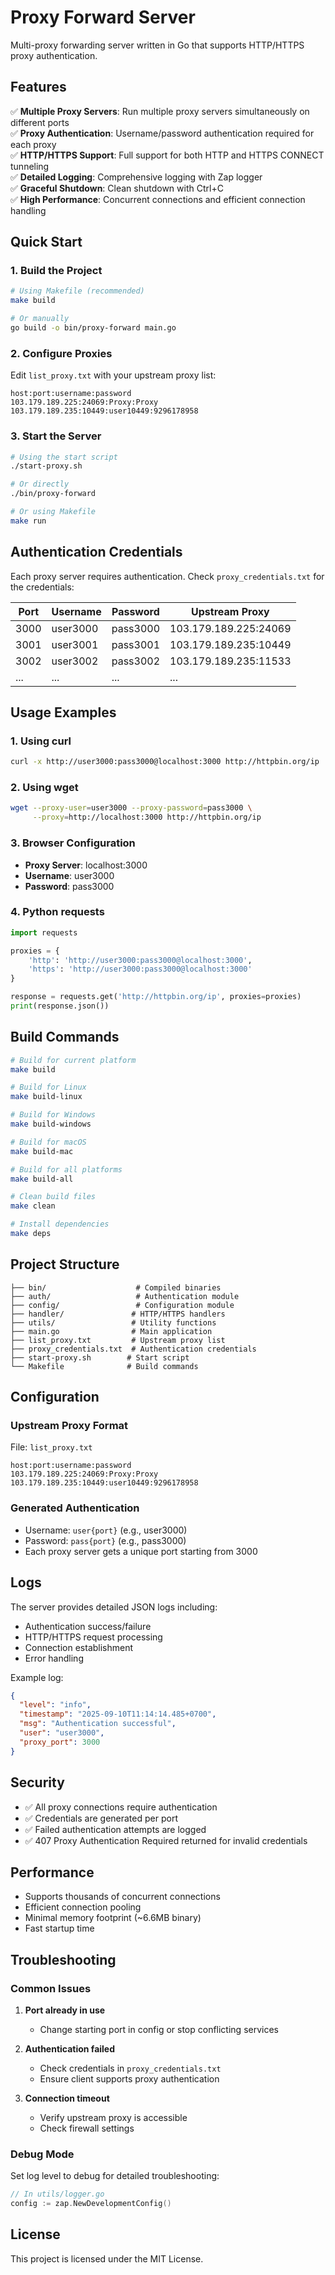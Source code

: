 # Proxy Forward Server

Multi-proxy forwarding server written in Go that supports HTTP/HTTPS proxy authentication.

## Features

✅ **Multiple Proxy Servers**: Run multiple proxy servers simultaneously on different ports  
✅ **Proxy Authentication**: Username/password authentication required for each proxy  
✅ **HTTP/HTTPS Support**: Full support for both HTTP and HTTPS CONNECT tunneling  
✅ **Detailed Logging**: Comprehensive logging with Zap logger  
✅ **Graceful Shutdown**: Clean shutdown with Ctrl+C  
✅ **High Performance**: Concurrent connections and efficient connection handling  

## Quick Start

### 1. Build the Project

```bash
# Using Makefile (recommended)
make build

# Or manually
go build -o bin/proxy-forward main.go
```

### 2. Configure Proxies

Edit `list_proxy.txt` with your upstream proxy list:
```
host:port:username:password
103.179.189.225:24069:Proxy:Proxy
103.179.189.235:10449:user10449:9296178958
```

### 3. Start the Server

```bash
# Using the start script
./start-proxy.sh

# Or directly
./bin/proxy-forward

# Or using Makefile
make run
```

## Authentication Credentials

Each proxy server requires authentication. Check `proxy_credentials.txt` for the credentials:

| Port | Username | Password | Upstream Proxy |
|------|----------|----------|----------------|
| 3000 | user3000 | pass3000 | 103.179.189.225:24069 |
| 3001 | user3001 | pass3001 | 103.179.189.235:10449 |
| 3002 | user3002 | pass3002 | 103.179.189.235:11533 |
| ... | ... | ... | ... |

## Usage Examples

### 1. Using curl
```bash
curl -x http://user3000:pass3000@localhost:3000 http://httpbin.org/ip
```

### 2. Using wget
```bash
wget --proxy-user=user3000 --proxy-password=pass3000 \
     --proxy=http://localhost:3000 http://httpbin.org/ip
```

### 3. Browser Configuration
- **Proxy Server**: localhost:3000
- **Username**: user3000
- **Password**: pass3000

### 4. Python requests
```python
import requests

proxies = {
    'http': 'http://user3000:pass3000@localhost:3000',
    'https': 'http://user3000:pass3000@localhost:3000'
}

response = requests.get('http://httpbin.org/ip', proxies=proxies)
print(response.json())
```

## Build Commands

```bash
# Build for current platform
make build

# Build for Linux
make build-linux

# Build for Windows
make build-windows

# Build for macOS
make build-mac

# Build for all platforms
make build-all

# Clean build files
make clean

# Install dependencies
make deps
```

## Project Structure

```
├── bin/                    # Compiled binaries
├── auth/                   # Authentication module
├── config/                 # Configuration module
├── handler/               # HTTP/HTTPS handlers
├── utils/                 # Utility functions
├── main.go                # Main application
├── list_proxy.txt         # Upstream proxy list
├── proxy_credentials.txt  # Authentication credentials
├── start-proxy.sh        # Start script
└── Makefile              # Build commands
```

## Configuration

### Upstream Proxy Format
File: `list_proxy.txt`
```
host:port:username:password
103.179.189.225:24069:Proxy:Proxy
103.179.189.235:10449:user10449:9296178958
```

### Generated Authentication
- Username: `user{port}` (e.g., user3000)
- Password: `pass{port}` (e.g., pass3000)
- Each proxy server gets a unique port starting from 3000

## Logs

The server provides detailed JSON logs including:
- Authentication success/failure
- HTTP/HTTPS request processing
- Connection establishment
- Error handling

Example log:
```json
{
  "level": "info",
  "timestamp": "2025-09-10T11:14:14.485+0700",
  "msg": "Authentication successful",
  "user": "user3000",
  "proxy_port": 3000
}
```

## Security

- ✅ All proxy connections require authentication
- ✅ Credentials are generated per port
- ✅ Failed authentication attempts are logged
- ✅ 407 Proxy Authentication Required returned for invalid credentials

## Performance

- Supports thousands of concurrent connections
- Efficient connection pooling
- Minimal memory footprint (~6.6MB binary)
- Fast startup time

## Troubleshooting

### Common Issues

1. **Port already in use**
   - Change starting port in config or stop conflicting services

2. **Authentication failed**
   - Check credentials in `proxy_credentials.txt`
   - Ensure client supports proxy authentication

3. **Connection timeout**
   - Verify upstream proxy is accessible
   - Check firewall settings

### Debug Mode
Set log level to debug for detailed troubleshooting:
```go
// In utils/logger.go
config := zap.NewDevelopmentConfig()
```

## License

This project is licensed under the MIT License.
